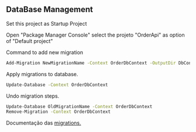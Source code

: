 ## DataBase Management

Set this project as Startup Project

Open "Package Manager Console" select the projeto "OrderApi" as option of "Default project"

Command to add new migration
```bash
Add-Migration NewMigrationName -Context OrderDbContext -OutputDir DbContexts/OrderDb/Migrations
```
Apply migrations to database.
```bash
Update-Database -Context OrderDbContext
```

Undo migration steps.
```bash
Update-Database OldMigrationName -Context OrderDbContext
Remove-Migration -Context OrderDbContext
```

Documentação das [migrations.](https://docs.microsoft.com/pt-br/ef/core/managing-schemas/migrations/)
